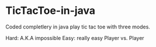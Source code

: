 # TicTacToe-in-java

Coded completlery in java play tic tac toe with three modes.

Hard: A.K.A impossible
Easy: really easy
Player vs. Player
